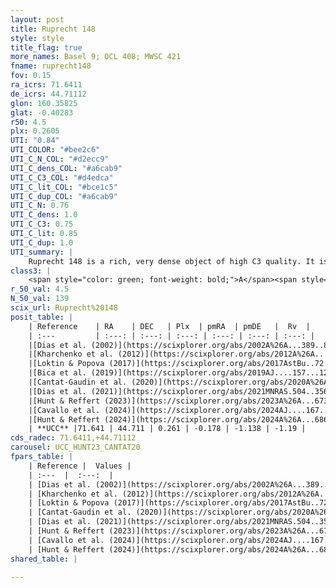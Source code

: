 ```yaml
---
layout: post
title: Ruprecht 148
style: style
title_flag: true
more_names: Basel 9; OCL 408; MWSC 421
fname: ruprecht148
fov: 0.15
ra_icrs: 71.6411
de_icrs: 44.71112
glon: 160.35825
glat: -0.40283
r50: 4.5
plx: 0.2605
UTI: "0.84"
UTI_COLOR: "#bee2c6"
UTI_C_N_COL: "#d2ecc9"
UTI_C_dens_COL: "#a6cab9"
UTI_C_C3_COL: "#d4edca"
UTI_C_lit_COL: "#bce1c5"
UTI_C_dup_COL: "#a6cab9"
UTI_C_N: 0.76
UTI_C_dens: 1.0
UTI_C_C3: 0.75
UTI_C_lit: 0.85
UTI_C_dup: 1.0
UTI_summary: |
    Ruprecht 148 is a rich, very dense object of high C3 quality. It is well-studied in the literature.
class3: |
    <span style="color: green; font-weight: bold;">A</span><span style="color: #FFC300; font-weight: bold;">B</span>
r_50_val: 4.5
N_50_val: 139
scix_url: Ruprecht%20148
posit_table: |
    | Reference    | RA    | DEC   | Plx  | pmRA  | pmDE   |  Rv  |
    | :---         | :---: | :---: | :---: | :---: | :---: | :---: |
    |[Dias et al. (2002)](https://scixplorer.org/abs/2002A%26A...389..871D) | 71.625 | 44.733 | -- | -1.88 | 0.57 | -- |
    |[Kharchenko et al. (2012)](https://scixplorer.org/abs/2012A%26A...543A.156K) | 71.637 | 44.739 | -- | -4.04 | -4.61 | -- |
    |[Loktin & Popova (2017)](https://scixplorer.org/abs/2017AstBu..72..257L) | 71.625 | 44.734 | -- | -1.88 | 0.57 | -- |
    |[Bica et al. (2019)](https://scixplorer.org/abs/2019AJ....157...12B) | 71.625 | 44.728 | -- | -- | -- | -- |
    |[Cantat-Gaudin et al. (2020)](https://scixplorer.org/abs/2020A%26A...640A...1C) | 71.638 | 44.711 | 0.26 | -0.153 | -1.076 | -- |
    |[Dias et al. (2021)](https://scixplorer.org/abs/2021MNRAS.504..356D) | 71.641 | 44.716 | 0.251 | -0.143 | -1.081 | -- |
    |[Hunt & Reffert (2023)](https://scixplorer.org/abs/2023A%26A...673A.114H) | 71.628 | 44.715 | 0.276 | -0.165 | -1.122 | -23.232 |
    |[Cavallo et al. (2024)](https://scixplorer.org/abs/2024AJ....167...12C) | 71.696 | 44.74 | 0.278 | -- | -- | -- |
    |[Hunt & Reffert (2024)](https://scixplorer.org/abs/2024A%26A...686A..42H) | 71.628 | 44.715 | 0.276 | -0.165 | -1.122 | -23.232 |
    | **UCC** |71.641 | 44.711 | 0.261 | -0.178 | -1.138 | -1.19 | 
cds_radec: 71.6411,+44.71112
carousel: UCC_HUNT23_CANTAT20
fpars_table: |
    | Reference |  Values |
    | :---  |  :---:  |
    | [Dias et al. (2002)](https://scixplorer.org/abs/2002A%26A...389..871D) | `E(B-V)=0.702, Dist=3028.0, Age=7.724` |
    | [Kharchenko et al. (2012)](https://scixplorer.org/abs/2012A%26A...543A.156K) | `e_bv=0.7, distance=2800, log_age=7.725` |
    | [Loktin & Popova (2017)](https://scixplorer.org/abs/2017AstBu..72..257L) | `E(B-V)=0.45, Dmod=11.87, logt=8.39` |
    | [Cantat-Gaudin et al. (2020)](https://scixplorer.org/abs/2020A%26A...640A...1C) | `AVNN=1.84, DMNN=12.66, AgeNN=7.64` |
    | [Dias et al. (2021)](https://scixplorer.org/abs/2021MNRAS.504..356D) | `Av=2.048, Dist=2804, logage=7.903, [Fe/H]=0.188` |
    | [Hunt & Reffert (2023)](https://scixplorer.org/abs/2023A%26A...673A.114H) | `AV50=2.1, diffAV50=1.753, MOD50=12.496, logAge50=7.984` |
    | [Cavallo et al. (2024)](https://scixplorer.org/abs/2024AJ....167...12C) | `AV50=2.18, dMod50=12.55, logAge50=7.97, [Fe/H]50=0.48` |
    | [Hunt & Reffert (2024)](https://scixplorer.org/abs/2024A%26A...686A..42H) | `MassJ=871.210` |
shared_table: |
    
---
```

